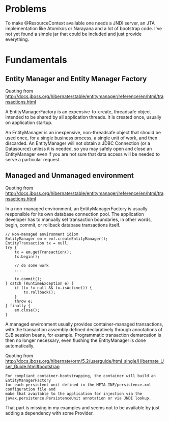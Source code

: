Problems
========

To make @ResourceContext available one needs a JNDI server, an JTA 
implementation like Atomikos or Narayana and a lot of bootstrap code.
I've not yet found a simple jar that could be included and just provide
everything.

Fundamentals
============

Entity Manager and Entity Manager Factory
-----------------------------------------

Quoting from http://docs.jboss.org/hibernate/stable/entitymanager/reference/en/html/transactions.html 

 A EntityManagerFactory is an expensive-to-create, threadsafe object intended to 
 be shared by all application threads. It is created once, usually on application startup.
 
 An EntityManager is an inexpensive, non-threadsafe object that should be used once, 
 for a single business process, a single unit of work, and then discarded. 
 An EntityManager will not obtain a JDBC Connection (or a Datasource) unless it is needed,
 so you may safely open and close an EntityManager even if you are not sure that data
 access will be needed to serve a particular request.

Managed and Unmanaged environment
---------------------------------

Quoting from http://docs.jboss.org/hibernate/stable/entitymanager/reference/en/html/transactions.html

In a non-managed environment, an EntityManagerFactory is usually responsible for 
its own database connection pool. The application developer has to manually set
transaction boundaries, in other words, begin, commit, or rollback database 
transactions itself.

```
// Non-managed environment idiom
EntityManager em = emf.createEntityManager();
EntityTransaction tx = null;
try {
    tx = em.getTransaction();
    tx.begin();

    // do some work
    ...

    tx.commit();
} catch (RuntimeException e) {
    if (tx != null && tx.isActive()) {
        tx.rollback();
    }
    throw e;
} finally {
    em.close();
}
```

A managed environment usually provides container-managed transactions, with the 
transaction assembly defined declaratively through annotations of EJB session beans,
for example. Programmatic transaction demarcation is then no longer necessary, 
even flushing the EntityManager is done automatically.

Quoting from http://docs.jboss.org/hibernate/orm/5.2/userguide/html_single/Hibernate_User_Guide.html#bootstrap

```
For compliant container-bootstrapping, the container will build an EntityManagerFactory 
for each persistent-unit defined in the META-INF/persistence.xml configuration file and
make that available to the application for injection via the 
javax.persistence.PersistenceUnit annotation or via JNDI lookup.
```

That part is missing in my examples and seems not to be available by just adding
a dependency with some Provider.


